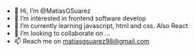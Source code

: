 - 👋 Hi, I’m @MatiasGSuarez
- 👀 I’m interested in frontend software develop
- 🌱 I’m currently learning javascript, html and css. Also React
- 💞️ I’m looking to collaborate on ...
- 📫 Reach me on matiasgsuarez98@gmail.com

<!---
MatiasGSuarez/MatiasGSuarez is a ✨ special ✨ repository because its `README.md` (this file) appears on your GitHub profile.
You can click the Preview link to take a look at your changes.
--->

